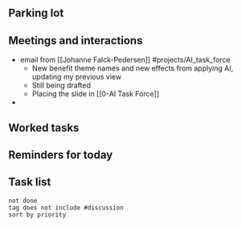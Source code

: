 ## Parking lot
## Meetings and interactions
- email from [[Johanne Falck-Pedersen]] #projects/AI_task_force 
	- New benefit theme names and new effects from applying AI, updating my previous view
	- Still being drafted
	- Placing the slide in [[0-AI Task Force]]
- 

## Worked tasks

## Reminders for today

## Task list

```tasks
not done
tag does not include #discussion 
sort by priority
```
